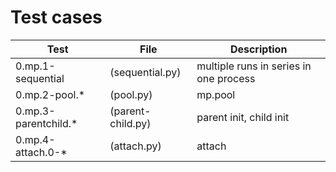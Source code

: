

# Test cases

Test | File | Description
--- | --- | ---
0.mp.1-sequential     | (sequential.py) | multiple runs in series in one process
0.mp.2-pool.\*        | (pool.py) | mp.pool
0.mp.3-parentchild.\* | (parent-child.py) | parent init, child init
0.mp.4-attach.0-\*    | (attach.py) | attach

